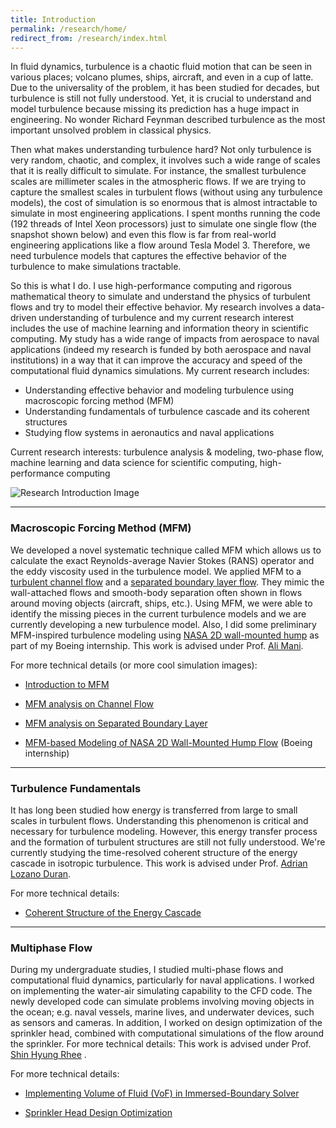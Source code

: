 ```yaml
---
title: Introduction
permalink: /research/home/
redirect_from: /research/index.html
---
```


In fluid dynamics, turbulence is a chaotic fluid motion that can be seen in various places; volcano plumes, ships, aircraft, and even in a cup of latte. Due to the universality of the problem, it has been studied for decades, but turbulence is still not fully understood. Yet, it is crucial to understand and model turbulence because missing its prediction has a huge impact in engineering. No wonder Richard Feynman described turbulence as the most important unsolved problem in classical physics.

Then what makes understanding turbulence hard? Not only turbulence is very random, chaotic, and complex, it involves such a wide range of scales that it is really difficult to simulate. For instance, the smallest turbulence scales are millimeter scales in the atmospheric flows. If we are trying to capture the smallest scales in turbulent flows (without using any turbulence models), the cost of simulation is so enormous that is almost intractable to simulate in most engineering applications. I spent months running the code (192 threads of Intel Xeon processors) just to simulate one single flow (the snapshot shown below) and even this flow is far from real-world engineering applications like a flow around Tesla Model 3. Therefore, we need turbulence models that captures the effective behavior of the turbulence to make simulations tractable.

So this is what I do. I use high-performance computing and rigorous mathematical theory to simulate and understand the physics of turbulent flows and try to model their effective behavior. My research involves a data-driven understanding of turbulence and my current research interest includes the use of machine learning and information theory in scientific computing. My study has a wide range of impacts from aerospace to naval applications (indeed my research is funded by both aerospace and naval institutions) in a way that it can improve the accuracy and speed of the computational fluid dynamics simulations. My current research includes:
- Understanding effective behavior and modeling turbulence using macroscopic forcing method (MFM)
- Understanding fundamentals of turbulence cascade and its coherent structures
- Studying flow systems in aeronautics and naval applications

Current research interests: turbulence analysis & modeling, two-phase flow, machine learning and data science for scientific computing, high-performance computing

![Research Introduction Image](../../img/introduction_1.png)

<!-- ## Summary of my research -->
------

### Macroscopic Forcing Method (MFM)

We developed a novel systematic technique called MFM which allows us to calculate the exact Reynolds-average Navier Stokes (RANS) operator and the eddy viscosity used in the turbulence model. We applied MFM to a [turbulent channel flow](/research/channel) and a [separated boundary layer flow](/research/sbl). They mimic the wall-attached flows and smooth-body separation often shown in flows around moving objects (aircraft, ships, etc.). Using MFM, we were able to identify the missing pieces in the current turbulence models and we are currently developing a new turbulence model. Also, I did some preliminary MFM-inspired turbulence modeling using [NASA 2D wall-mounted hump](/research/wmh) as part of my Boeing internship.
This work is advised under Prof. <a href="https://manigroup.sites.stanford.edu/">Ali Mani</a>.

For more technical details (or more cool simulation images):

* [Introduction to MFM](/research/mfm)

* [MFM analysis on Channel Flow](/research/channel)

* [MFM analysis on Separated Boundary Layer](/research/sbl)

* [MFM-based Modeling of NASA 2D Wall-Mounted Hump Flow](/research/hump) (Boeing internship)

------

### Turbulence Fundamentals

It has long been studied how energy is transferred from large to small scales in turbulent flows. Understanding this phenomenon is critical and necessary for turbulence modeling. However, this energy transfer process and the formation of turbulent structures are still not fully understood. We're currently studying the time-resolved coherent structure of the energy cascade in isotropic turbulence.
This work is advised under Prof. <a href="https://www.adrianld.mit.edu/research">Adrian Lozano Duran</a>.

For more technical details:

* [Coherent Structure of the Energy Cascade](/research/structure)

-----

### Multiphase Flow
During my undergraduate studies, I studied multi-phase flows and computational fluid dynamics, particularly for naval applications. I worked on implementing the water-air simulating capability to the CFD code. The newly developed code can simulate problems involving moving objects in the ocean; e.g. naval vessels, marine lives, and underwater devices, such as sensors and cameras. In addition, I worked on design optimization of the sprinkler head, combined with computational simulations of the flow around the sprinkler. For more technical details:
This work is advised under Prof. <a href="http://snutt.snu.ac.kr/">Shin Hyung Rhee</a> .

 For more technical details:

* [Implementing Volume of Fluid (VoF) in Immersed-Boundary Solver](/research/hydrofoil)

* [Sprinkler Head Design Optimization](/research/sprinkler)
